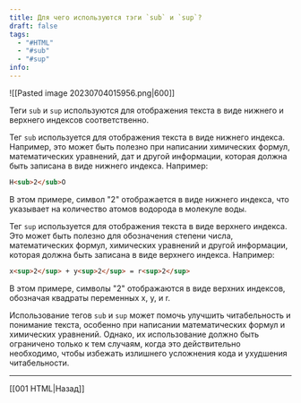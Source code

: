 ```yaml
---
title: Для чего используются тэги `sub` и `sup`?
draft: false
tags:
  - "#HTML"
  - "#sub"
  - "#sup"
info:
---
```

![[Pasted image 20230704015956.png|600]]

Теги `sub` и `sup` используются для отображения текста в виде нижнего и верхнего индексов соответственно.

Тег `sub` используется для отображения текста в виде нижнего индекса. Например, это может быть полезно при написании химических формул, математических уравнений, дат и другой информации, которая должна быть записана в виде нижнего индекса. Например:

```html
H<sub>2</sub>O
```

В этом примере, символ "2" отображается в виде нижнего индекса, что указывает на количество атомов водорода в молекуле воды.

Тег `sup` используется для отображения текста в виде верхнего индекса. Это может быть полезно для обозначения степени числа, математических формул, химических уравнений и другой информации, которая должна быть записана в виде верхнего индекса. Например:

```html
x<sup>2</sup> + y<sup>2</sup> = r<sup>2</sup>
```

В этом примере, символы "2" отображаются в виде верхних индексов, обозначая квадраты переменных x, y, и r.

Использование тегов `sub` и `sup` может помочь улучшить читабельность и понимание текста, особенно при написании математических формул и химических уравнений. Однако, их использование должно быть ограничено только к тем случаям, когда это действительно необходимо, чтобы избежать излишнего усложнения кода и ухудшения читабельности.

---

[[001 HTML|Назад]]